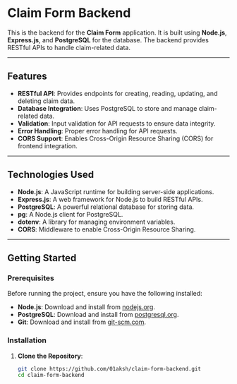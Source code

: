 # Claim Form Backend

This is the backend for the **Claim Form** application. It is built using **Node.js**, **Express.js**, and **PostgreSQL** for the database. The backend provides RESTful APIs to handle claim-related data.

---

## **Features**
- **RESTful API**: Provides endpoints for creating, reading, updating, and deleting claim data.
- **Database Integration**: Uses PostgreSQL to store and manage claim-related data.
- **Validation**: Input validation for API requests to ensure data integrity.
- **Error Handling**: Proper error handling for API requests.
- **CORS Support**: Enables Cross-Origin Resource Sharing (CORS) for frontend integration.

---

## **Technologies Used**
- **Node.js**: A JavaScript runtime for building server-side applications.
- **Express.js**: A web framework for Node.js to build RESTful APIs.
- **PostgreSQL**: A powerful relational database for storing data.
- **pg**: A Node.js client for PostgreSQL.
- **dotenv**: A library for managing environment variables.
- **CORS**: Middleware to enable Cross-Origin Resource Sharing.

---

## **Getting Started**

### **Prerequisites**
Before running the project, ensure you have the following installed:
- **Node.js**: Download and install from [nodejs.org](https://nodejs.org/).
- **PostgreSQL**: Download and install from [postgresql.org](https://www.postgresql.org/).
- **Git**: Download and install from [git-scm.com](https://git-scm.com/).

### **Installation**
1. **Clone the Repository**:
   ```bash
   git clone https://github.com/01aksh/claim-form-backend.git
   cd claim-form-backend
